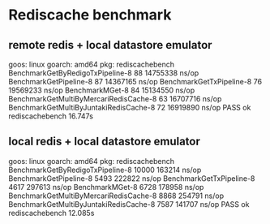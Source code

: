 # Rediscache benchmark

## remote redis + local datastore emulator

goos: linux
goarch: amd64
pkg: rediscachebench
BenchmarkGetByRedigoTxPipeline-8             	      88	  14755338 ns/op
BenchmarkGetPipeline-8                       	      87	  14367165 ns/op
BenchmarkGetTxPipeline-8                     	      76	  19569233 ns/op
BenchmarkMGet-8                              	      84	  15134550 ns/op
BenchmarkGetMultiByMercariRedisCache-8       	      63	  16707716 ns/op
BenchmarkGetMultiByJuntakiRedisCache-8       	      72	  16919890 ns/op
PASS
ok  	rediscachebench	16.747s

## local redis + local datastore emulator

goos: linux
goarch: amd64
pkg: rediscachebench
BenchmarkGetByRedigoTxPipeline-8             	   10000	    163214 ns/op
BenchmarkGetPipeline-8                       	    5493	    222822 ns/op
BenchmarkGetTxPipeline-8                     	    4617	    297613 ns/op
BenchmarkMGet-8                              	    6728	    178958 ns/op
BenchmarkGetMultiByMercariRedisCache-8       	    8868	    254791 ns/op
BenchmarkGetMultiByJuntakiRedisCache-8       	    7587	    141707 ns/op
PASS
ok  	rediscachebench	12.085s
